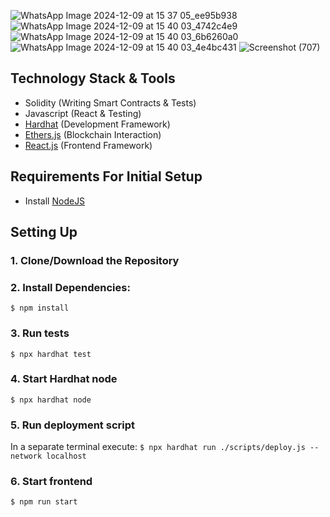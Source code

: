 ![WhatsApp Image 2024-12-09 at 15 37 05_ee95b938](https://github.com/user-attachments/assets/3ec0ed00-4efe-46bb-a21a-74f5e8ce51d3)
 ![WhatsApp Image 2024-12-09 at 15 40 03_4742c4e9](https://github.com/user-attachments/assets/0cdc760a-31e8-46a0-b2ab-202dafb8b3a2)
![WhatsApp Image 2024-12-09 at 15 40 03_6b6260a0](https://github.com/user-attachments/assets/fa65ad94-bac6-481b-a8d2-3ec7bd4bbfa1)
![WhatsApp Image 2024-12-09 at 15 40 03_4e4bc431](https://github.com/user-attachments/assets/37cee4a5-6ba7-4809-ab99-63415b94e045)
 ![Screenshot (707)](https://github.com/user-attachments/assets/965c64cd-9729-4dae-8749-4bc3a34bd1fa)

## Technology Stack & Tools

- Solidity (Writing Smart Contracts & Tests)
- Javascript (React & Testing)
- [Hardhat](https://hardhat.org/) (Development Framework)
- [Ethers.js](https://docs.ethers.io/v5/) (Blockchain Interaction)
- [React.js](https://reactjs.org/) (Frontend Framework)

## Requirements For Initial Setup
- Install [NodeJS](https://nodejs.org/en/)

## Setting Up
### 1. Clone/Download the Repository

### 2. Install Dependencies:
`$ npm install`

### 3. Run tests
`$ npx hardhat test`

### 4. Start Hardhat node
`$ npx hardhat node`

### 5. Run deployment script
In a separate terminal execute:
`$ npx hardhat run ./scripts/deploy.js --network localhost`

### 6. Start frontend
`$ npm run start`
